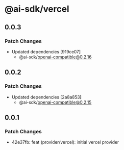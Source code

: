 # @ai-sdk/vercel

## 0.0.3

### Patch Changes

- Updated dependencies [919ce07]
  - @ai-sdk/openai-compatible@0.2.16

## 0.0.2

### Patch Changes

- Updated dependencies [2a8a853]
  - @ai-sdk/openai-compatible@0.2.15

## 0.0.1

### Patch Changes

- 42e37fb: feat (provider/vercel): initial vercel provider
